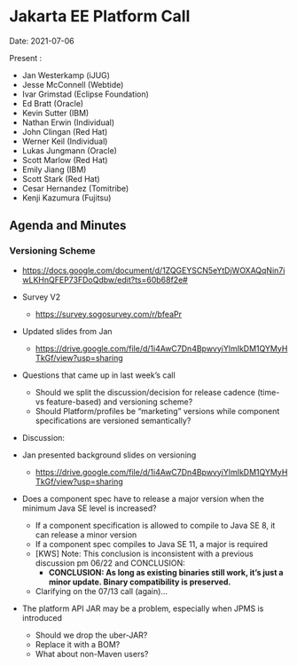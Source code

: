 # Jakarta EE Platform Call

Date: 2021-07-06

Present :

- Jan Westerkamp (iJUG)
- Jesse McConnell (Webtide)
- Ivar Grimstad (Eclipse Foundation)
- Ed Bratt (Oracle)
- Kevin Sutter (IBM)
- Nathan Erwin (Individual)
- John Clingan  (Red Hat)
- Werner Keil (Individual)
- Lukas Jungmann (Oracle)
- Scott Marlow (Red Hat)
- Emily Jiang (IBM)
- Scott Stark (Red Hat)
- Cesar Hernandez (Tomitribe)
- Kenji Kazumura (Fujitsu)

## Agenda and Minutes

### Versioning Scheme

* https://docs.google.com/document/d/1ZQGEYSCN5eYtDjWOXAQqNin7iwLKHnQFEP73FDoQdbw/edit?ts=60b68f2e# 
* Survey V2
  * https://survey.sogosurvey.com/r/bfeaPr
* Updated slides from Jan
  * https://drive.google.com/file/d/1i4AwC7Dn4BpwvyiYlmIkDM1QYMyHTkGf/view?usp=sharing 

* Questions that came up in last week’s call
  * Should we split the discussion/decision for release cadence (time- vs feature-based) and versioning scheme?
  * Should Platform/profiles be “marketing” versions while component specifications are versioned semantically?

* Discussion:

* Jan presented background slides on versioning
  * https://drive.google.com/file/d/1i4AwC7Dn4BpwvyiYlmIkDM1QYMyHTkGf/view?usp=sharing 
* Does a component spec have to release a major version when the minimum Java SE level is increased?
  * If a component specification is allowed to compile to Java SE 8, it can release a minor version
  * If a component spec compiles to Java SE 11, a major is required
  * [KWS] Note: This conclusion is inconsistent with a previous discussion pm 06/22 and CONCLUSION:
    * **CONCLUSION: As long as existing binaries still work, it’s just a minor update. Binary compatibility is preserved.**
  * Clarifying on the 07/13 call (again)...

* The platform API JAR may be a problem, especially when JPMS is introduced
  * Should we drop the uber-JAR?
  * Replace it with a BOM?
  * What about non-Maven users?

